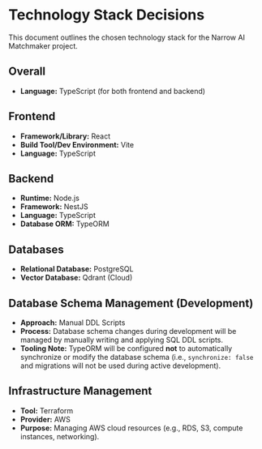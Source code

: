 # Technology Stack Decisions

This document outlines the chosen technology stack for the Narrow AI Matchmaker project.

## Overall

*   **Language:** TypeScript (for both frontend and backend)

## Frontend

*   **Framework/Library:** React
*   **Build Tool/Dev Environment:** Vite
*   **Language:** TypeScript

## Backend

*   **Runtime:** Node.js
*   **Framework:** NestJS
*   **Language:** TypeScript
*   **Database ORM:** TypeORM

## Databases

*   **Relational Database:** PostgreSQL
*   **Vector Database:** Qdrant (Cloud)

## Database Schema Management (Development)

*   **Approach:** Manual DDL Scripts
*   **Process:** Database schema changes during development will be managed by manually writing and applying SQL DDL scripts.
*   **Tooling Note:** TypeORM will be configured **not** to automatically synchronize or modify the database schema (i.e., `synchronize: false` and migrations will not be used during active development).

## Infrastructure Management

*   **Tool:** Terraform
*   **Provider:** AWS
*   **Purpose:** Managing AWS cloud resources (e.g., RDS, S3, compute instances, networking). 